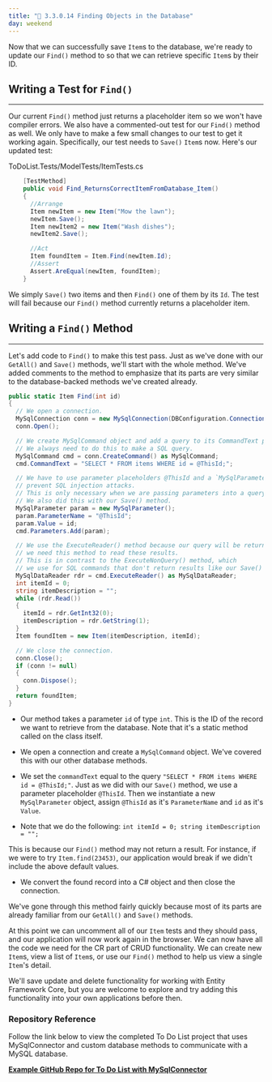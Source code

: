 ```yaml
---
title: "📓 3.3.0.14 Finding Objects in the Database"
day: weekend
---
```


Now that we can successfully save `Item`s to the database, we're ready to update our `Find()` method to so that we can retrieve specific `Item`s by their ID.

## Writing a Test for `Find()`
---

Our current `Find()` method just returns a placeholder item so we won't have compiler errors. We also have a commented-out test for our `Find()` method as well. We only have to make a few small changes to our test to get it working again. Specifically, our test needs to `Save()` `Item`s now. Here's our updated test:

<div class="filename">ToDoList.Tests/ModelTests/ItemTests.cs</div>

```csharp
    [TestMethod]
    public void Find_ReturnsCorrectItemFromDatabase_Item()
    {
      //Arrange
      Item newItem = new Item("Mow the lawn");
      newItem.Save();
      Item newItem2 = new Item("Wash dishes");
      newItem2.Save();

      //Act
      Item foundItem = Item.Find(newItem.Id);
      //Assert
      Assert.AreEqual(newItem, foundItem);
    }
```

We simply `Save()` two items and then `Find()` one of them by its `Id`. The test will fail because our `Find()` method currently returns a placeholder item.

## Writing a `Find()` Method
---

Let's add code to `Find()` to make this test pass. Just as we've done with our `GetAll()` and `Save()` methods, we'll start with the whole method. We've added comments to the method to emphasize that its parts are very similar to the database-backed methods we've created already.

```csharp
public static Item Find(int id)
{
  // We open a connection.
  MySqlConnection conn = new MySqlConnection(DBConfiguration.ConnectionString);
  conn.Open();

  // We create MySqlCommand object and add a query to its CommandText property. 
  // We always need to do this to make a SQL query.
  MySqlCommand cmd = conn.CreateCommand() as MySqlCommand;
  cmd.CommandText = "SELECT * FROM items WHERE id = @ThisId;";

  // We have to use parameter placeholders @ThisId and a `MySqlParameter` object to 
  // prevent SQL injection attacks. 
  // This is only necessary when we are passing parameters into a query. 
  // We also did this with our Save() method.
  MySqlParameter param = new MySqlParameter();
  param.ParameterName = "@ThisId";
  param.Value = id;
  cmd.Parameters.Add(param);

  // We use the ExecuteReader() method because our query will be returning results and 
  // we need this method to read these results. 
  // This is in contrast to the ExecuteNonQuery() method, which 
  // we use for SQL commands that don't return results like our Save() method.
  MySqlDataReader rdr = cmd.ExecuteReader() as MySqlDataReader;
  int itemId = 0;
  string itemDescription = "";
  while (rdr.Read())
  {
    itemId = rdr.GetInt32(0);
    itemDescription = rdr.GetString(1);
  }
  Item foundItem = new Item(itemDescription, itemId);

  // We close the connection.
  conn.Close();
  if (conn != null)
  {
    conn.Dispose();
  }
  return foundItem;
}
```

* Our method takes a parameter `id` of type `int`. This is the ID of the record we want to retrieve from the database. Note that it's a static method called on the class itself.

* We open a connection and create a `MySqlCommand` object. We've covered this with our other database methods.

* We set the `commandText` equal to the query `"SELECT * FROM items WHERE id = @ThisId;"`. Just as we did with our `Save()` method, we use a parameter placeholder `@ThisId`. Then we instantiate a new `MySqlParameter` object, assign `@ThisId` as it's `ParameterName` and `id` as it's `Value`.

* Note that we do the following: `int itemId = 0; string itemDescription = "";`

This is because our `Find()` method may not return a result. For instance, if we were to try `Item.find(23453)`, our application would break if we didn't include the above default values.

* We convert the found record into a C# object and then close the connection.

We've gone through this method fairly quickly because most of its parts are already familiar from our `GetAll()` and `Save()` methods.

At this point we can uncomment all of our `Item` tests and they should pass, and our application will now work again in the browser. We can now have all the code we need for the CR part of CRUD functionality. We can create new `Item`s, view a list of `Item`s, or use our `Find()` method to help us view a single `Item`'s detail. 

We'll save update and delete functionality for working with Entity Framework Core, but you are welcome to explore and try adding this functionality into your own applications before then.

### Repository Reference

Follow the link below to view the completed To Do List project that uses MySqlConnector and custom database methods to communicate with a MySQL database.

**[<i class="glyphicon glyphicon-folder-open"></i> Example GitHub Repo for To Do List with MySqlConnector](https://github.com/epicodus-lessons/section-3-to-do-list-with-mysqlconnector-csharp-net6)**
